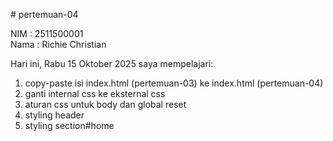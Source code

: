 # pertemuan-04

NIM : 2511500001<br>
Nama : Richie Christian<br>

Hari ini, Rabu 15 Oktober 2025 saya mempelajari:
<ol>
<li>copy-paste isi index.html (pertemuan-03) ke index.html (pertemuan-04)</li>
<li>ganti internal css ke eksternal css</li>
<li>aturan css untuk body dan global reset</li>
<li>styling header</li>
<li>styling section#home</li>
</ol>